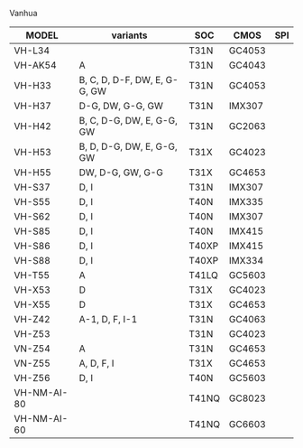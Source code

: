 Vanhua


| MODEL   | variants                     | SOC   | CMOS   | SPI |
|---------|------------------------------|-------|--------|-----|
| VH-L34  |                              | T31N  | GC4053 |     |
| VH-AK54 | A                            | T31N  | GC4043 |     |
| VH-H33  | B, C, D, D-F, DW, E, G-G, GW | T31N  | GC4053 |     |
| VH-H37  | D-G, DW, G-G, GW             | T31N  | IMX307 |     |
| VH-H42  | B, C, D-G, DW, E, G-G, GW    | T31N  | GC2063 |     |
| VH-H53  | B, D, D-G, DW, E, G-G, GW    | T31X  | GC4023 |     |
| VH-H55  | DW, D-G, GW, G-G             | T31X  | GC4653 |     |
| VH-S37  | D, I                         | T31N  | IMX307 |     |
| VH-S55  | D, I                         | T40N  | IMX335 |     |
| VH-S62  | D, I                         | T40N  | IMX307 |     |
| VH-S85  | D, I                         | T40N  | IMX415 |     |
| VH-S86  | D, I                         | T40XP | IMX415 |     |
| VH-S88  | D, I                         | T40XP | IMX334 |     |
| VH-T55  | A                            | T41LQ | GC5603 |     |
| VH-X53  | D                            | T31X  | GC4023 |     |
| VH-X55  | D                            | T31X  | GC4653 |     |
| VH-Z42  | A-1, D, F, I-1               | T31N  | GC4063 |     |
| VH-Z53  |                              | T31N  | GC4023 |     |
| VN-Z54  | A                            | T31N  | GC4653 |     |
| VN-Z55  | A, D, F, I                   | T31X  | GC4653 |     |
| VH-Z56  | D, I                         | T40N  | GC5603 |     |
| VH-NM-AI-80 |                          | T41NQ | GC8023 |     |
| VH-NM-AI-60 |                          | T41NQ | GC6603 |     |
